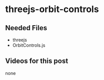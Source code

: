# threejs-orbit-controls


## Needed Files

* threejs
* OrbitControls.js

## Videos for this post

none

